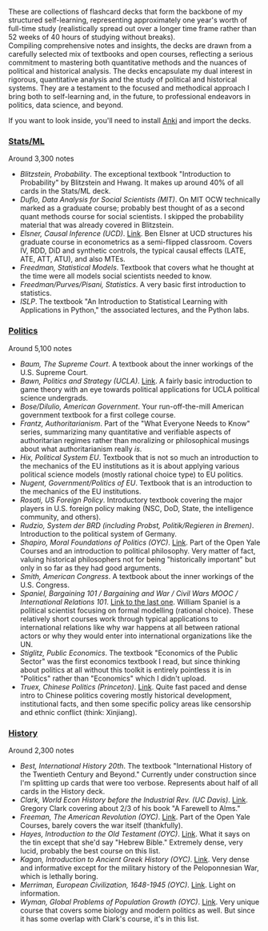 These are collections of flashcard decks that form the backbone of my structured self-learning, representing approximately one year's worth of full-time study (realistically spread out over a longer time frame rather than 52 weeks of 40 hours of studying without breaks).  
Compiling comprehensive notes and insights, the decks are drawn from a carefully selected mix of textbooks and open courses, reflecting a serious commitment to mastering both quantitative methods and the nuances of political and historical analysis. The decks encapsulate my dual interest in rigorous, quantitative analysis and the study of political and historical systems. They are a testament to the focused and methodical approach I bring both to self-learning and, in the future, to professional endeavors in politics, data science, and beyond.

If you want to look inside, you'll need to install [Anki](https://apps.ankiweb.net/) and import the decks.


### <u>Stats/ML</u>
Around 3,300 notes

- *Blitzstein, Probability*. The exceptional textbook "Introduction to Probability" by Blitzstein and Hwang. It makes up around 40% of all cards in the Stats/ML deck.  
- *Duflo, Data Analysis for Social Scientists (MIT)*. On MIT OCW technically marked as a graduate course; probably best thought of as a second quant methods course for social scientists. I skipped the probability material that was already covered in Blitzstein.   
- *Elsner, Causal Inference (UCD)*. [Link](https://www.youtube.com/playlist?list=PLyvUJLHD8IsJCB7ALqwjRG1BjL5JxE__H). Ben Elsner at UCD structures his graduate course in econometrics as a semi-flipped classroom. Covers IV, RDD, DiD and synthetic controls, the typical causal effects (LATE, ATE, ATT, ATU), and also MTEs.  
- *Freedman, Statistical Models*. Textbook that covers what he thought at the time were all models social scientists needed to know.  
- *Freedman/Purves/Pisani, Statistics*. A very basic first introduction to statistics.  
- *ISLP*. The textbook "An Introduction to Statistical Learning with Applications in Python," the associated lectures, and the Python labs.  


### <u>Politics</u>
Around 5,100 notes

- *Baum, The Supreme Court*. A textbook about the inner workings of the U.S. Supreme Court.  
- *Bawn, Politics and Strategy (UCLA)*. [Link](https://www.youtube.com/playlist?list=PLF420ADB3E328425A). A fairly basic introduction to game theory with an eye towards political applications for UCLA political science undergrads.  
- *Bose/Dilulio, American Government*. Your run-off-the-mill American government textbook for a first college course.  
- *Frantz, Authoritarianism*. Part of the "What Everyone Needs to Know" series, summarizing many quantitative and verifiable aspects of authoritarian regimes rather than moralizing or philosophical musings about what authoritarianism really *is*.  
- *Hix, Political System EU*. Textbook that is not so much an introduction to the mechanics of the EU institutions as it is about applying various political science models (mostly rational choice type) to EU politics.  
- *Nugent, Government/Politics of EU*. Textbook that is an introduction to the mechanics of the EU institutions.  
- *Rosati, US Foreign Policy*. Introductory textbook covering the major players in U.S. foreign policy making (NSC, DoD, State, the intelligence community, and others).  
- *Rudzio, System der BRD (including Probst, Politik/Regieren in Bremen)*. Introduction to the political system of Germany.  
- *Shapiro, Moral Foundations of Politics (OYC)*. [Link](https://www.youtube.com/playlist?list=PL2FD48CE33DFBEA7E). Part of the Open Yale Courses and an introduction to political philosophy. Very matter of fact, valuing historical philosophers not for being "historically important" but only in so far as they had good arguments.  
- *Smith, American Congress*. A textbook about the inner workings of the U.S. Congress.  
- *Spaniel, Bargaining 101 / Bargaining and War / Civil Wars MOOC / International Relations 101*. [Link to the last one](https://www.youtube.com/playlist?list=PLB5965C13F4B0B2DA). William Spaniel is a political scientist focusing on formal modelling (rational choice). These relatively short courses work through typical applications to international relations like why war happens at all between rational actors or why they would enter into international organizations like the UN.  
- *Stiglitz, Public Economics*. The textbook "Economics of the Public Sector" was the first economics textbook I read, but since thinking about politics at all without this toolkit is entirely pointless it is in "Politics" rather than "Economics" which I didn't upload.  
- *Truex, Chinese Politics (Princeton)*. [Link](https://www.youtube.com/playlist?list=PLtC2xxF6af5RtM6KXsKDW6tQUUlHvs61W). Quite fast paced and dense intro to Chinese politics covering mostly historical development, institutional facts, and then some specific policy areas like censorship and ethnic conflict (think: Xinjiang).  


### <u>History</u>
Around 2,300 notes

- *Best, International History 20th*. The textbook "International History of the Twentieth Century and Beyond." Currently under construction since I'm splitting up cards that were too verbose. Represents about half of all cards in the History deck.  
- *Clark, World Econ History before the Industrial Rev. (UC Davis)*. [Link](https://www.youtube.com/playlist?list=PL_w_qWAQZtAYqD1KnrMdZ5vpxyNUlq_rr). Gregory Clark covering about 2/3 of his book "A Farewell to Alms."  
- *Freeman, The American Revolution (OYC)*. [Link](https://www.youtube.com/playlist?list=PLDA2BC5E785D495AB). Part of the Open Yale Courses, barely covers the war itself (thankfully).   
- *Hayes, Introduction to the Old Testament (OYC)*. [Link](https://www.youtube.com/playlist?list=PLh9mgdi4rNeyuvTEbD-Ei0JdMUujXfyWi). What it says on the tin except that she'd say "Hebrew Bible." Extremely dense, very lucid, probably the best course on this list.  
- *Kagan, Introduction to Ancient Greek History (OYC)*. [Link](https://www.youtube.com/playlist?list=PL023BCE5134243987). Very dense and informative except for the military history of the Peloponnesian War, which is lethally boring.  
- *Merriman, European Civilization, 1648-1945 (OYC)*. [Link](https://www.youtube.com/playlist?list=PL3A8E6CE294860A24). Light on information.  
- *Wyman, Global Problems of Population Growth (OYC)*. [Link](https://www.youtube.com/playlist?list=PLE60A08636F41C128). Very unique course that covers some biology and modern politics as well. But since it has some overlap with Clark's course, it's in this list.  